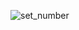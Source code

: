 ![set_number](https://user-images.githubusercontent.com/58425689/107506419-285fdd80-6bc6-11eb-8b05-32a2e9dd648b.jpg)
